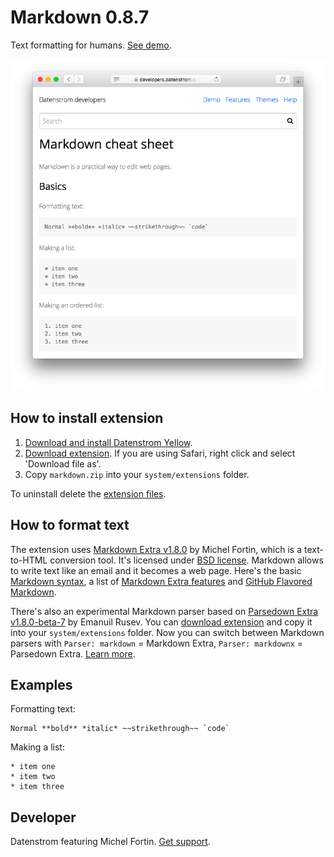 Markdown 0.8.7
==============
Text formatting for humans. [See demo](https://developers.datenstrom.se/help/markdown-cheat-sheet).

<p align="center"><img src="markdown-screenshot.png?raw=true" alt="Screenshot"></p>

## How to install extension

1. [Download and install Datenstrom Yellow](https://github.com/datenstrom/yellow/).
2. [Download extension](https://github.com/datenstrom/yellow-extensions/raw/master/zip/markdown.zip). If you are using Safari, right click and select 'Download file as'.
3. Copy `markdown.zip` into your `system/extensions` folder.

To uninstall delete the [extension files](extension.ini).

## How to format text

The extension uses [Markdown Extra v1.8.0](https://github.com/michelf/php-markdown) by Michel Fortin, which is a text-to-HTML conversion tool. It's licensed under [BSD license](https://opensource.org/licenses/BSD-3-Clause). Markdown allows to write text like an email and it becomes a web page. Here's the basic [Markdown syntax](http://commonmark.org/help/), a list of [Markdown Extra features](https://michelf.ca/projects/php-markdown/extra/) and [GitHub Flavored Markdown](https://help.github.com/en/articles/basic-writing-and-formatting-syntax).

There's also an experimental Markdown parser based on [Parsedown Extra v1.8.0-beta-7](https://github.com/erusev/parsedown) by Emanuil Rusev. You can [download extension](https://github.com/datenstrom/yellow-extensions/raw/master/features/markdown/markdownx.php) and copy it into your `system/extensions` folder. Now you can switch between Markdown parsers with `Parser: markdown` = Markdown Extra, `Parser: markdownx` = Parsedown Extra. [Learn more](https://github.com/datenstrom/yellow/issues/354).

## Examples

Formatting text:

    Normal **bold** *italic* ~~strikethrough~~ `code`

Making a list:

    * item one
    * item two
    * item three

## Developer

Datenstrom featuring Michel Fortin. [Get support](https://developers.datenstrom.se/help/support).

